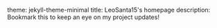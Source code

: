 theme: jekyll-theme-minimal
title: LeoSanta15's homepage
description: Bookmark this to keep an eye on my project updates!

